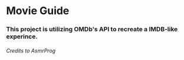 # Movie Guide

### This project is utilizing OMDb's API to recreate a IMDB-like experince.





###### Credits to AsmrProg
